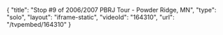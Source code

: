 {
    "title": "Stop #9 of 2006\/2007 PBRJ Tour - Powder Ridge, MN",
    "type": "solo",
    "layout": "iframe-static",
    "videoId": "164310",
    "url": "\/tvpembed\/164310"
}
